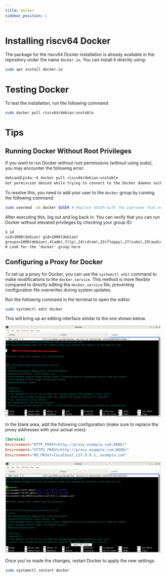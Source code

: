 ```yaml
---
title: Docker
sidebar_position: 1
---
```


# Installing riscv64 Docker

The package for the riscv64 Docker installation is already available in the repository under the name `docker.io`. You can install it directly using:

```bash
sudo apt install docker.io
``` 

# Testing Docker

To test the installation, run the following command:

```bash
sudo docker pull riscv64/debian:unstable
```

# Tips

## Running Docker Without Root Privileges

If you want to run Docker without root permissions (without using sudo), you may encounter the following error:

```bash
debian@lpi4a:~$ docker pull riscv64/debian:unstable
Got permission denied while trying to connect to the Docker daemon socket at unix:///var/run/docker.sock: Post "http://%2Fvar%2Frun%2Fdocker.sock/v1.24/images/create?fromImage=riscv64%2Fdebian&tag=unstable": dial unix /var/run/docker.sock: connect: permission denied
```

To resolve this, you need to add your user to the `docker` group by running the following command:

```bash
sudo usermod -aG docker $USER # Replace $USER with the username that needs to run Docker without root permission
```

After executing this, log out and log back in. You can verify that you can run Docker without elevated privileges by checking your group ID:

```
$ id
uid=1000(debian) gid=1000(debian) groups=1000(debian),4(adm),7(lp),24(cdrom),25(floppy),27(sudo),29(audio),30(dip),44(video),46(plugdev),105(netdev),106(bluetooth),112(docker),996(input) # Look for the 'docker' group here
```

## Configuring a Proxy for Docker

To set up a proxy for Docker, you can use the `systemctl edit` command to make modifications to the `docker.service`. This method is more flexible compared to directly editing the `docker.service` file, preventing configuration file overwrites during system updates.

Run the following command in the terminal to open the editor:

```bash
sudo systemctl edit docker
```

This will bring up an editing interface similar to the one shown below.

![Editing Interface](images/docker-edit-service-overlay.png)

In the blank area, add the following configuration (make sure to replace the proxy addresses with your actual ones):

```toml
[Service]
Environment="HTTP_PROXY=http://proxy.example.com:8080/"
Environment="HTTPS_PROXY=http://proxy.example.com:8080/"
Environment="NO_PROXY=localhost,127.0.0.1,.example.com"
```

![Completed Configuration](images/docker-edit-service-overlay-done.png)

Once you've made the changes, restart Docker to apply the new settings:

```bash
sudo systemctl restart docker
```